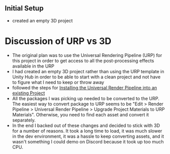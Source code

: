 ## Initial Setup

- created an empty 3D project

# Discussion of URP vs 3D
- The original plan was to use the Universal Rendering Pipeline (URP) for this project in order to get access to all the post-processing effects available in the URP
- I had created an empty 3D project rather than using the URP template in Unity Hub in order to be able to start with a clean project and not have to figure what I need to keep or throw away
- followed the steps for [Installing the Universal Render Pipeline into an existing Project](https://docs.unity3d.com/Packages/com.unity.render-pipelines.universal@11.0/manual/InstallURPIntoAProject.html)
- All the packages I was picking up needed to be converted to the URP.  The easiest way to convert package to URP seems to be  "Edit > Render Pipeline > Universal Render Pipeline > Upgrade Project Materials to URP Materials".  Otherwise, you need to find each asset and convert it separately.
- In the end I backed out of these changes and decided to stick with 3D for a number of reasons.  It took a long time to load, it was much slower in the dev environment, it was a hassle to keep converting assets, and it wasn't something I could demo on Discord because it took up too much CPU.

